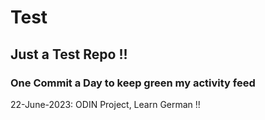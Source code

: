 # Test
## Just a Test Repo !!
### One Commit a Day to keep green my activity feed 

22-June-2023: ODIN Project, Learn German !!


